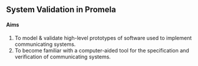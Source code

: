 ## System Validation in Promela

#### Aims
1. To model & validate high-level prototypes of software used to implement communicating systems.
2. To become familiar with a computer-aided tool for the specification and verification of communicating systems.
